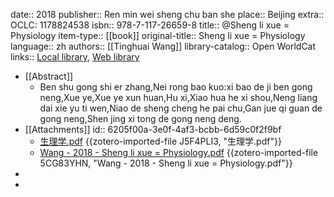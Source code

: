 date:: 2018
publisher:: Ren min wei sheng chu ban she
place:: Beijing
extra:: OCLC: 1178824538
isbn:: 978-7-117-26659-8
title:: @Sheng li xue = Physiology
item-type:: [[book]]
original-title:: Sheng li xue = Physiology
language:: zh
authors:: [[Tinghuai Wang]]
library-catalog:: Open WorldCat
links:: [Local library](zotero://select/library/items/QYSP3EHB), [Web library](https://www.zotero.org/users/6626953/items/QYSP3EHB)

- [[Abstract]]
	- Ben shu gong shi er zhang,Nei rong bao kuo:xi bao de ji ben gong neng,Xue ye,Xue ye xun huan,Hu xi,Xiao hua he xi shou,Neng liang dai xie yu ti wen,Niao de sheng cheng he pai chu,Gan jue qi guan de gong neng,Shen jing xi tong de gong neng deng.
- [[Attachments]]
  id:: 6205f00a-3e0f-4af3-bcbb-6d59c0f2f9bf
	- [生理学.pdf](zotero://select/library/items/J5F4PLI3) {{zotero-imported-file J5F4PLI3, "生理学.pdf"}}
	- [Wang - 2018 - Sheng li xue = Physiology.pdf](zotero://select/library/items/5CG83YHN) {{zotero-imported-file 5CG83YHN, "Wang - 2018 - Sheng li xue = Physiology.pdf"}}
-
-